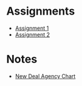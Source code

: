 # Assignments

- [Assignment 1](assignments/assignment-1.md)
- [Assignment 2](assignments/assignment-2.md)


# Notes

- [New Deal Agency Chart](notes/new-deal-agency-chart.tex)
